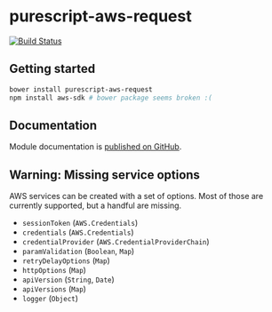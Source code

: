 # purescript-aws-request

[![Build Status](https://app.wercker.com/status/5909b9e96d1080804b17a28f72f87b6b/s/master)](https://app.wercker.com/project/byKey/5909b9e96d1080804b17a28f72f87b6b)

## Getting started

```sh
bower install purescript-aws-request
npm install aws-sdk # bower package seems broken :(
```

## Documentation

Module documentation is [published on GitHub](https://github.com/purescript-aws-sdk/purescript-aws-request/tree/master/docs).

## Warning: Missing service options

AWS services can be created with a set of options. Most of those are currently supported, but a handful are missing.

- `sessionToken` (`AWS.Credentials`)
- `credentials` (`AWS.Credentials`)
- `credentialProvider` (`AWS.CredentialProviderChain`)
- `paramValidation` (`Boolean`, `Map`)
- `retryDelayOptions` (`Map`)
- `httpOptions` (`Map`)
- `apiVersion` (`String`, `Date`)
- `apiVersions` (`Map`)
- `logger` (`Object`)
